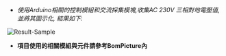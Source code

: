 - *使用Arduino相關的控制模組和交流採集模塊,收集AC 230V 三相對地電壓值,並將其圖示化, 結果如下:*

![Result-Sample](https://github.com/user-attachments/assets/a83a1e0b-a9ec-4cc8-a9c6-5eeed8f5e3b6)

- **項目使用的相關模組與元件請參考BomPicture內**
